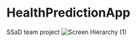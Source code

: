 # HealthPredictionApp
SSaD team project 
![Screen Hierarchy (1)](https://user-images.githubusercontent.com/60191045/164976787-b1ba7ef6-e46c-4f70-82ca-6ec7347ea46f.png)
